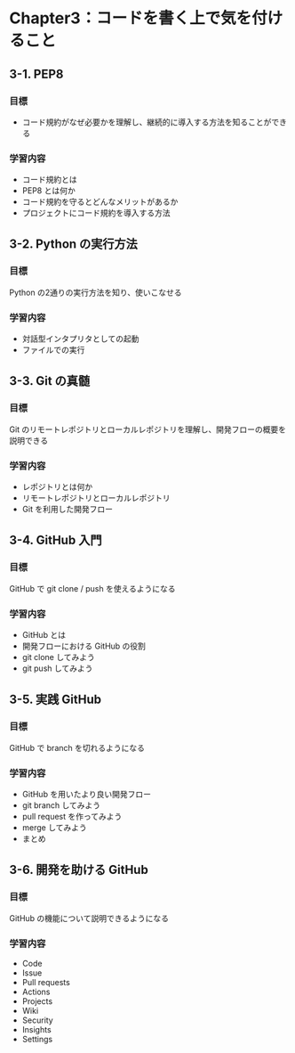 # Chapter3：コードを書く上で気を付けること

## 3-1. PEP8

### 目標

- コード規約がなぜ必要かを理解し、継続的に導入する方法を知ることができる

### 学習内容

- コード規約とは
- PEP8 とは何か
- コード規約を守るとどんなメリットがあるか
- プロジェクトにコード規約を導入する方法

## 3-2. Python の実行方法

### 目標

Python の2通りの実行方法を知り、使いこなせる

### 学習内容

- 対話型インタプリタとしての起動
- ファイルでの実行

## 3-3. Git の真髄

### 目標

Git のリモートレポジトリとローカルレポジトリを理解し、開発フローの概要を説明できる

### 学習内容

- レポジトリとは何か
- リモートレポジトリとローカルレポジトリ
- Git を利用した開発フロー

## 3-4. GitHub 入門

### 目標

GitHub で git clone / push を使えるようになる

### 学習内容

- GitHub とは
- 開発フローにおける GitHub の役割
- git clone してみよう
- git push してみよう

## 3-5. 実践 GitHub

### 目標

GitHub で branch を切れるようになる

### 学習内容

- GitHub を用いたより良い開発フロー
- git branch してみよう
- pull request を作ってみよう
- merge してみよう
- まとめ

## 3-6. 開発を助ける GitHub

### 目標

GitHub の機能について説明できるようになる

### 学習内容

- Code
- Issue
- Pull requests
- Actions
- Projects
- Wiki
- Security
- Insights
- Settings
